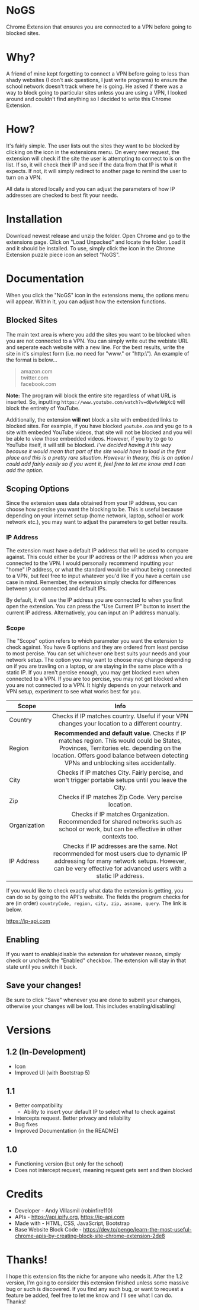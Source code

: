 # NoGS
 Chrome Extension that ensures you are connected to a VPN before going to blocked sites.

# Why?
 A friend of mine kept forgetting to connect a VPN before going to less than shady websites (I don't ask questions, I just write programs) to ensure the school network doesn't track where he is going. He asked if there was a way to block going to particular sites unless you are using a VPN, I looked around and couldn't find anything so I decided to write this Chrome Extension.

# How?
 It's fairly simple. The user lists out the sites they want to be blocked by clicking on the icon in the extensions menu. On every new request, the extension will check if the site the user is attempting to connect to is on the list. If so, it will check their IP and see if the data from that IP is what it expects. If not, it will simply redirect to another page to remind the user to turn on a VPN.
 
 All data is stored locally and you can adjust the parameters of how IP addresses are checked to best fit your needs.

# Installation
 Download newest release and unzip the folder. Open Chrome and go to the extensions page. Click on "Load Unpacked" and locate the folder. Load it and it should be installed. To use, simply click the icon in the Chrome Extension puzzle piece icon an select "NoGS".
 
# Documentation
 When you click the "NoGS" icon in the extensions menu, the options menu will appear. Within it, you can adjust how the extension functions.
 
 
## Blocked Sites
 The main text area is where you add the sites you want to be blocked when you are not connected to a VPN. You can simply write out the webiste URL and seperate each website with a new line. For the best results, write the site in it's simplest form (i.e. no need for "www." or "http:\\"). An example of the format is below...
 >amazon.com\
 >twitter.com\
 >facebook.com
 
 **Note:** The program will block the entire site regardless of what URL is inserted. So, inputting `https://www.youtube.com/watch?v=dQw4w9WgXcQ` will block the entirety of YouTube.
 
 Additionally, the extension **will not** block a site with embedded links to blocked sites. For example, if you have blocked `youtube.com` and you go to a site with embeded YouTube videos, that site will not be blocked and you will be able to view those embedded videos. However, if you try to go to YouTube itself, it will still be blocked. *I've decided having it this way because it would mean that part of the site would have to load in the first place and this is a pretty rare situation. However in theory, this is an option I could add fairly easily so if you want it, feel free to let me know and I can add the option.*
 
## Scoping Options
 Since the extension uses data obtained from your IP address, you can choose how percise you want the blocking to be. This is useful because depending on your internet setup (home network, laptop, school or work network etc.), you may want to adjust the parameters to get better results.

### IP Address
 The extension must have a default IP address that will be used to compare against. This could either be your IP address or the IP address when you are connected to the VPN. I would personally recommend inputting your "home" IP address, or what the standard would be without being connected to a VPN, but feel free to input whatever you'd like if you have a certain use case in mind. Remember, the extension simply checks for differences between your connected and default IPs.
 
 By default, it will use the IP address you are connected to when you first open the extension. You can press the "Use Current IP" button to insert the current IP address. Alternatively, you can input an IP address manually. 
 
### Scope
 The "Scope" option refers to which parameter you want the extension to check against. You have 6 options and they are ordered from least percise to most percise. You can set whichever one best suits your needs and your network setup. The option you may want to choose may change depending on if you are travling on a laptop, or are staying in the same place with a static IP. If you aren't percise enough, you may get blocked even when connected to a VPN. If you are too percise, you may not get blocked when you are not connected to a VPN. It highly depends on your network and VPN setup, experiment to see what works best for you.
 
 | Scope  | Info |
 | ------------- |:-------------:|
 | Country      |Checks if IP matches country. Useful if your VPN changes your location to a different country.|
 | Region      |**Recommended and default value**. Checks if IP matches region. This would could be States, Provinces, Territories etc. depending on the location. Offers good balance between detecting VPNs and unblocking sites accidentally.|
 | City      |Checks if IP matches City. Fairly percise, and won't trigger portable setups until you leave the City.|
 | Zip      |Checks if IP matches Zip Code. Very percise location.|
 | Organization      |Checks if IP matches Organization. Recommended for shared networks such as school or work, but can be effective in other contexts too.|
 | IP Address      |Checks if IP addresses are the same. Not recommended for most users due to dynamic IP addressing for many network setups. However, can be very effective for advanced users with a static IP address.|
 
 If you would like to check exactly what data the extension is getting, you can do so by going to the API's website. The fields the program checks for are (in order) `countryCode, region, city, zip, asname, query`. The link is below.
 
 https://ip-api.com

## Enabling
 If you want to enable/disable the extension for whatever reason, simply check or uncheck the "Enabled" checkbox. The extension will stay in that state until you switch it back.

## Save your changes!
 Be sure to click "Save" whenever you are done to submit your changes, otherwise your changes will be lost. This includes enabling/disabling!


# Versions
## 1.2 (In-Development)
* Icon
* Improved UI (with Bootstrap 5)


## 1.1
* Better compatibility
	* Ability to insert your default IP to select what to check against
* Intercepts request. Better privacy and reliability
* Bug fixes
* Improved Documentation (in the README)

## 1.0
* Functioning version (but only for the school)
* Does not intercept request, meaning request gets sent and then blocked

# Credits
* Developer - Andy Villasmil (robinfire110)
* APIs - https://api.ipify.org, https://ip-api.com
* Made with - HTML, CSS, JavaScript, Bootstrap
* Base Website Block Code - https://dev.to/penge/learn-the-most-useful-chrome-apis-by-creating-block-site-chrome-extension-2de8

# Thanks!
 I hope this extension fits the niche for anyone who needs it. After the 1.2 version, I'm going to consider this extension finished unless some massive bug or such is discovered. If you find any such bug, or want to request a feature be added, feel free to let me know and I'll see what I can do. 
 Thanks!
